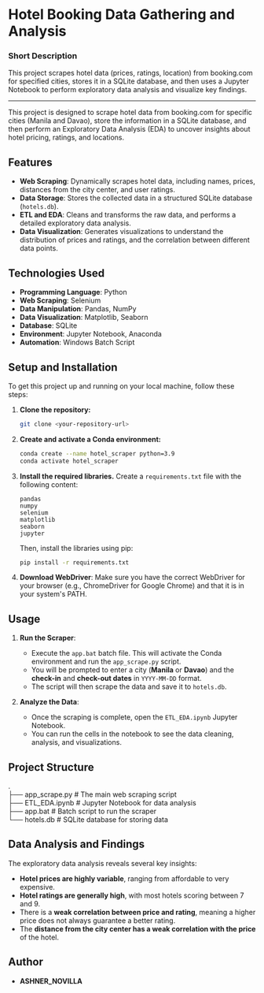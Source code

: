# Hotel Booking Data Gathering and Analysis

### Short Description

This project scrapes hotel data (prices, ratings, location) from booking.com for specified cities, stores it in a SQLite database, and then uses a Jupyter Notebook to perform exploratory data analysis and visualize key findings.

---

This project is designed to scrape hotel data from booking.com for specific cities (Manila and Davao), store the information in a SQLite database, and then perform an Exploratory Data Analysis (EDA) to uncover insights about hotel pricing, ratings, and locations.

## Features

- **Web Scraping**: Dynamically scrapes hotel data, including names, prices, distances from the city center, and user ratings.
- **Data Storage**: Stores the collected data in a structured SQLite database (`hotels.db`).
- **ETL and EDA**: Cleans and transforms the raw data, and performs a detailed exploratory data analysis.
- **Data Visualization**: Generates visualizations to understand the distribution of prices and ratings, and the correlation between different data points.

## Technologies Used

- **Programming Language**: Python
- **Web Scraping**: Selenium
- **Data Manipulation**: Pandas, NumPy
- **Data Visualization**: Matplotlib, Seaborn
- **Database**: SQLite
- **Environment**: Jupyter Notebook, Anaconda
- **Automation**: Windows Batch Script

## Setup and Installation

To get this project up and running on your local machine, follow these steps:

1.  **Clone the repository:**
    ```bash
    git clone <your-repository-url>
    ```

2.  **Create and activate a Conda environment:**
    ```bash
    conda create --name hotel_scraper python=3.9
    conda activate hotel_scraper
    ```

3.  **Install the required libraries.** Create a `requirements.txt` file with the following content:
    ```
    pandas
    numpy
    selenium
    matplotlib
    seaborn
    jupyter
    ```
    Then, install the libraries using pip:
    ```bash
    pip install -r requirements.txt
    ```

4.  **Download WebDriver**: Make sure you have the correct WebDriver for your browser (e.g., ChromeDriver for Google Chrome) and that it is in your system's PATH.

## Usage

1.  **Run the Scraper**:
    -   Execute the `app.bat` batch file. This will activate the Conda environment and run the `app_scrape.py` script.
    -   You will be prompted to enter a city (**Manila** or **Davao**) and the **check-in** and **check-out dates** in `YYYY-MM-DD` format.
    -   The script will then scrape the data and save it to `hotels.db`.

2.  **Analyze the Data**:
    -   Once the scraping is complete, open the `ETL_EDA.ipynb` Jupyter Notebook.
    -   You can run the cells in the notebook to see the data cleaning, analysis, and visualizations.

## Project Structure
. <br>
├── app_scrape.py       # The main web scraping script <br>
├── ETL_EDA.ipynb       # Jupyter Notebook for data analysis <br>
├── app.bat             # Batch script to run the scraper <br>
└── hotels.db           # SQLite database for storing data <br>


## Data Analysis and Findings

The exploratory data analysis reveals several key insights:

-   **Hotel prices are highly variable**, ranging from affordable to very expensive.
-   **Hotel ratings are generally high**, with most hotels scoring between 7 and 9.
-   There is a **weak correlation between price and rating**, meaning a higher price does not always guarantee a better rating.
-   The **distance from the city center has a weak correlation with the price** of the hotel.

## Author

-   **ASHNER_NOVILLA**
